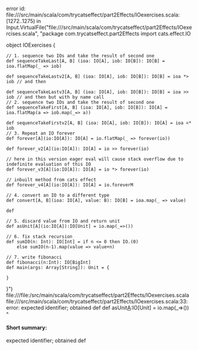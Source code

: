 error id: file://<WORKSPACE>/src/main/scala/com/trycatseffect/part2Effects/IOexercises.scala:[1272..1275) in Input.VirtualFile("file://<WORKSPACE>/src/main/scala/com/trycatseffect/part2Effects/IOexercises.scala", "package com.trycatseffect.part2Effects
import cats.effect.IO

object IOExercises {

    // 1. sequence two IOs and take the result of second one
    def sequenceTakeLast[A, B] (ioa: IO[A], iob: IO[B]): IO[B] = ioa.flatMap(_ => iob)

    def sequenceTakeLastv2[A, B] (ioa: IO[A], iob: IO[B]): IO[B] = ioa *> iob // and then

    def sequenceTakeLastv3[A, B] (ioa: IO[A], iob: IO[B]): IO[B] = ioa >> iob // and then but with by name call
    // 2. sequence two IOs and take the result of second one
    def sequenceTakeFirst[A, B] (ioa: IO[A], iob: IO[B]): IO[A] = ioa.flatMap(a => iob.map(_=> a))

    def sequenceTakeFirstv2[A, B] (ioa: IO[A], iob: IO[B]): IO[A] = ioa <* iob
    // 3. Repeat an IO forever
    def forever[A](io:IO[A]): IO[A] = io.flatMap(_ => forever(io))

    def forever_v2[A](io:IO[A]): IO[A] = io >> forever(io)

    // here in this version eager eval will cause stack overflow due to indefinite evaluation of this IO
    def forever_v3[A](io:IO[A]): IO[A] = io *> forever(io)

    // inbuilt method from cats effect
    def forever_v4[A](io:IO[A]): IO[A] = io.foreverM

    // 4. convert an IO to a different type
    def convert[A, B](ioa: IO[A], value: B): IO[B] = ioa.map(_ => value)

    def

    // 5. discard value from IO and return unit
    def asUnit[A](io:IO[A]):IO[Unit] = io.map(_=>())

    // 6. fix stack recursion
    def sumIO(n: Int): IO[Int] = if n <= 0 then IO.(0)
        else sumIO(n-1).map(value => value+n)

    // 7. write fibonacci 
    def fibonacci(n:Int): IO[BigInt]
    def main(args: Array[String]): Unit = {

    }
}")
file://<WORKSPACE>/file:<WORKSPACE>/src/main/scala/com/trycatseffect/part2Effects/IOexercises.scala
file://<WORKSPACE>/src/main/scala/com/trycatseffect/part2Effects/IOexercises.scala:33: error: expected identifier; obtained def
    def asUnit[A](io:IO[A]):IO[Unit] = io.map(_=>())
    ^
#### Short summary: 

expected identifier; obtained def